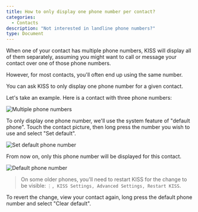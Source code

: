 ```yaml
---
title: How to only display one phone number per contact?
categories:
  - Contacts
description: "Not interested in landline phone numbers?"
type: Document
---
```


When one of your contact has multiple phone numbers, KISS will display all of them separately, assuming you might want to call or message your contact over one of those phone numbers.

However, for most contacts, you'll often end up using the same number.

You can ask KISS to only display one phone number for a given contact.

Let's take an example. Here is a contact with three phone numbers:

![Multiple phone numbers](/screenshots/contact-multiple-phone-numbers.png)

To only display one phone number, we'll use the system feature of "default phone". Touch the contact picture, then long press the number you wish to use and select "Set default".

![Set default phone number](/screenshots/contact-set-default-phone-number.png)

From now on, only this phone number will be displayed for this contact.

![Default phone number](/screenshots/contact-multiple-default-phone-number.png)

> On some older phones, you'll need to restart KISS for the change to be visible: `⋮, KISS Settings, Advanced Settings, Restart KISS`.

To revert the change, view your contact again, long press the default phone number and select "Clear default".

